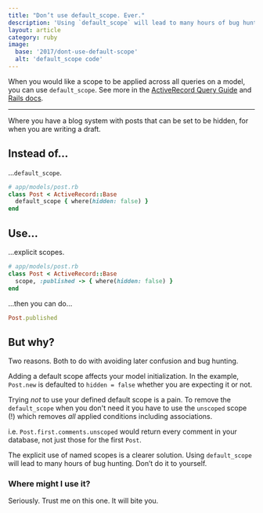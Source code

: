 ```yaml
---
title: "Don’t use default_scope. Ever."
description: 'Using `default_scope` will lead to many hours of bug hunting. Don’t do it to yourself.'
layout: article
category: ruby
image:
  base: '2017/dont-use-default-scope'
  alt: 'default_scope code'
---
```


When you would like a scope to be applied across all queries on a model, you can use `default_scope`. See more in the [ActiveRecord Query Guide](http://guides.rubyonrails.org/active_record_querying.html#applying-a-default-scope) and [Rails docs](http://api.rubyonrails.org/classes/ActiveRecord/Scoping/Default/ClassMethods.html#method-i-default_scope).

-----

Where you have a blog system with posts that can be set to be hidden, for when you are writing a draft.

## Instead of…

…`default_scope`.

```ruby
# app/models/post.rb
class Post < ActiveRecord::Base
  default_scope { where(hidden: false) }
end
```

## Use…

…explicit scopes.

```ruby
# app/models/post.rb
class Post < ActiveRecord::Base
  scope, :published -> { where(hidden: false) }
end
```

…then you can do…

```ruby
Post.published
```

## But why?

Two reasons. Both to do with avoiding later confusion and bug hunting.

Adding a default scope affects your model initialization. In the example, `Post.new` is defaulted to `hidden = false` whether you are expecting it or not.

Trying _not_ to use your defined default scope is a pain. To remove the `default_scope` when you don't need it you have to use the `unscoped` scope (!) which removes _all_ applied conditions including associations.

i.e. `Post.first.comments.unscoped` would return every comment in your database, not just those for the first `Post`.

The explicit use of named scopes is a clearer solution. Using `default_scope` will lead to many hours of bug hunting. Don’t do it to yourself.


### Where might I use it?

Seriously. Trust me on this one. It will bite you.
